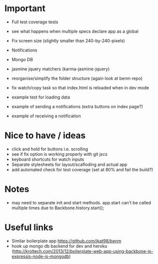 # Important

- Full test coverage tests
- see what happens when multiple specs declare app as a global

- Fix screen size (slightly smaller than 240-by-240-pixels)

- Notifications
- Mongo DB

- jasmine jquery matchers (karma-jasmine-jquery)

- reorganise/simplify the folder structure (again look at benm repo)
- fix watch/copy task so that index.html is reloaded when in dev mode

- example test for loading data

- example of sending a notifications (extra buttons on index page?)
- example of receiving a notification


# Nice to have / ideas
- click and hold for buttons i.e. scrolling
- see if fix option is working properly with git jscs
- keyboard shortcuts for watch inputs
- Separate stylesheets for layout/scafloding and actual app
- add automated check for test coverage (set at 80% and fail the build?)

# Notes
- may need to separate init and start methods. app.start can't be called multiple times due to Backbone.history.start();


# Useful links
- Similar boilerplate app https://github.com/jkat98/benm
- hook up mongo db backend for dev and heroku (http://kroltech.com/2013/12/boilerplate-web-app-using-backbone-js-expressjs-node-js-mongodb)
